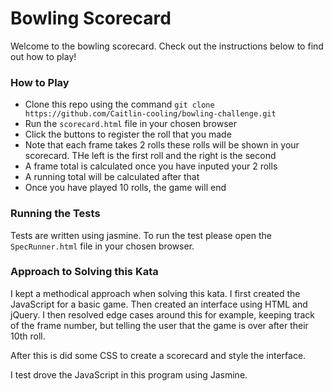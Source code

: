 # Bowling Scorecard
Welcome to the bowling scorecard. Check out the instructions below to find out how to play!

### How to Play
* Clone this repo using the command `git clone https://github.com/Caitlin-cooling/bowling-challenge.git`
* Run the `scorecard.html` file in your chosen browser
* Click the buttons to register the roll that you made
* Note that each frame takes 2 rolls these rolls will be shown in your scorecard. THe left is the first roll and the right is the second
* A frame total is calculated once you have inputed your 2 rolls
* A running total will be calculated after that
* Once you have played 10 rolls, the game will end

### Running the Tests
Tests are written using jasmine. To run the test please open the `SpecRunner.html` file in your chosen browser.

### Approach to Solving this Kata
I kept a methodical approach when solving this kata. I first created the JavaScript for a basic game. Then created an interface using HTML and jQuery. I then resolved edge cases around this for example, keeping track of the frame number, but telling the user that the  game is over after their 10th roll.

After this is did some CSS to create a scorecard and style the interface.

I test drove the JavaScript in this program using Jasmine.
